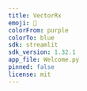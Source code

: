 ```yaml
---
title: VectorRx
emoji: 💊
colorFrom: purple
colorTo: blue
sdk: streamlit
sdk_version: 1.32.1
app_file: Welcome.py
pinned: false
license: mit
---
```


